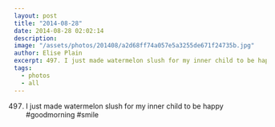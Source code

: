```yaml
---
layout: post
title: "2014-08-28"
date: 2014-08-28 02:02:14
description: 
image: "/assets/photos/201408/a2d68ff74a057e5a3255de671f24735b.jpg"
author: Elise Plain
excerpt: 497. I just made watermelon slush for my inner child to be happy #goodmorning #smile
tags: 
  - photos
  - all
---
```


497. I just made watermelon slush for my inner child to be happy #goodmorning #smile
<p></p>
